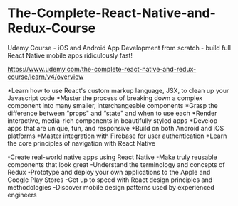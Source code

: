 # The-Complete-React-Native-and-Redux-Course
Udemy Course - iOS and Android App Development from scratch - build full React Native mobile apps ridiculously fast!


https://www.udemy.com/the-complete-react-native-and-redux-course/learn/v4/overview

*Learn how to use React's custom markup language, JSX, to clean up your Javascript code
*Master the process of breaking down a complex component into many smaller, interchangeable components
*Grasp the difference between “props" and “state" and when to use each
*Render interactive, media-rich components in beautifully styled apps
*Develop apps that are unique, fun, and responsive
*Build on both Android and iOS platforms
*Master integration with Firebase for user authentication
*Learn the core principles of navigation with React Native

-Create real-world native apps using React Native
-Make truly reusable components that look great
-Understand the terminology and concepts of Redux
-Prototype and deploy your own applications to the Apple and Google Play Stores
-Get up to speed with React design principles and methodologies
-Discover mobile design patterns used by experienced engineers  

